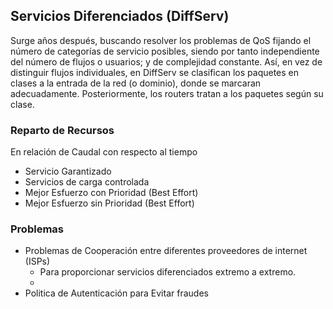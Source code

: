 ## Servicios Diferenciados (DiffServ)
Surge años después, buscando resolver los problemas de QoS fijando el número de categorías de servicio posibles, siendo por tanto independiente del número de flujos o usuarios; y de complejidad constante.
Así, en vez de distinguir flujos individuales, en DiffServ se clasifican los paquetes en clases a la entrada de la red (o dominio), donde se marcaran adecuadamente. Posteriormente, los routers tratan a los paquetes según su clase.
### Reparto de Recursos
En relación de Caudal con respecto al tiempo
* Servicio Garantizado
* Servicios de carga controlada
* Mejor Esfuerzo con Prioridad (Best Effort)
* Mejor Esfuerzo sin Prioridad (Best Effort)
### Problemas
* Problemas de Cooperación entre diferentes proveedores de internet (ISPs)
	* Para proporcionar servicios diferenciados extremo a extremo.
	* 
* Politica de Autenticación para Evitar fraudes